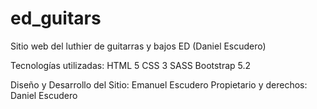 # ed_guitars

Sitio web del luthier de guitarras y bajos ED (Daniel Escudero)

Tecnologías utilizadas:
HTML 5
CSS 3
SASS
Bootstrap 5.2

Diseño y Desarrollo del Sitio: Emanuel Escudero
Propietario y derechos: Daniel Escudero

